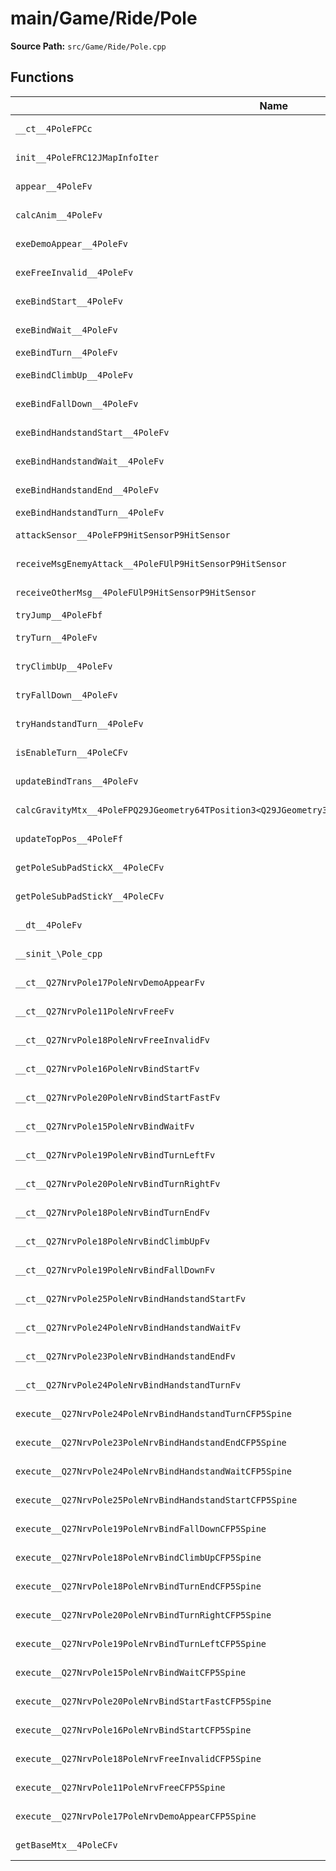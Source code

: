 # main/Game/Ride/Pole

**Source Path:** `src/Game/Ride/Pole.cpp`

## Functions

| Name | Address | Match % |
|------|---------|---------|
| `__ct__4PoleFPCc` | `0x8032982C` | :white_check_mark: (100.0%) |
| `init__4PoleFRC12JMapInfoIter` | `0x803298FC` | :x: (93.0%) |
| `appear__4PoleFv` | `0x80329DE0` | :white_check_mark: (100.0%) |
| `calcAnim__4PoleFv` | `0x80329E18` | :white_check_mark: (100.0%) |
| `exeDemoAppear__4PoleFv` | `0x80329E2C` | :white_check_mark: (100.0%) |
| `exeFreeInvalid__4PoleFv` | `0x80329EF0` | :white_check_mark: (100.0%) |
| `exeBindStart__4PoleFv` | `0x80329F8C` | :x: (97.6%) |
| `exeBindWait__4PoleFv` | `0x8032A0D4` | :white_check_mark: (100.0%) |
| `exeBindTurn__4PoleFv` | `0x8032A1D8` | :x: (0.0%) |
| `exeBindClimbUp__4PoleFv` | `0x8032A3E8` | :x: (95.7%) |
| `exeBindFallDown__4PoleFv` | `0x8032A558` | :x: (96.2%) |
| `exeBindHandstandStart__4PoleFv` | `0x8032A7D0` | :x: (94.9%) |
| `exeBindHandstandWait__4PoleFv` | `0x8032A8BC` | :white_check_mark: (100.0%) |
| `exeBindHandstandEnd__4PoleFv` | `0x8032A948` | :white_check_mark: (100.0%) |
| `exeBindHandstandTurn__4PoleFv` | `0x8032AA00` | :x: (0.0%) |
| `attackSensor__4PoleFP9HitSensorP9HitSensor` | `0x8032AABC` | :white_check_mark: (100.0%) |
| `receiveMsgEnemyAttack__4PoleFUlP9HitSensorP9HitSensor` | `0x8032AB60` | :white_check_mark: (100.0%) |
| `receiveOtherMsg__4PoleFUlP9HitSensorP9HitSensor` | `0x8032ABF8` | :x: (91.3%) |
| `tryJump__4PoleFbf` | `0x8032B014` | :x: (0.0%) |
| `tryTurn__4PoleFv` | `0x8032B228` | :white_check_mark: (100.0%) |
| `tryClimbUp__4PoleFv` | `0x8032B298` | :white_check_mark: (100.0%) |
| `tryFallDown__4PoleFv` | `0x8032B2E8` | :white_check_mark: (100.0%) |
| `tryHandstandTurn__4PoleFv` | `0x8032B338` | :white_check_mark: (100.0%) |
| `isEnableTurn__4PoleCFv` | `0x8032B384` | :white_check_mark: (100.0%) |
| `updateBindTrans__4PoleFv` | `0x8032B3B8` | :white_check_mark: (100.0%) |
| `calcGravityMtx__4PoleFPQ29JGeometry64TPosition3<Q29JGeometry38TMatrix34<Q29JGeometry13SMatrix34C<f>>>` | `0x8032B404` | :white_check_mark: (100.0%) |
| `updateTopPos__4PoleFf` | `0x8032B478` | :white_check_mark: (100.0%) |
| `getPoleSubPadStickX__4PoleCFv` | `0x8032B50C` | :white_check_mark: (100.0%) |
| `getPoleSubPadStickY__4PoleCFv` | `0x8032B54C` | :white_check_mark: (100.0%) |
| `__dt__4PoleFv` | `0x8032B58C` | :x: (95.7%) |
| `__sinit_\Pole_cpp` | `0x8032B5E8` | :white_check_mark: (100.0%) |
| `__ct__Q27NrvPole17PoleNrvDemoAppearFv` | `0x8032B67C` | :white_check_mark: (100.0%) |
| `__ct__Q27NrvPole11PoleNrvFreeFv` | `0x8032B68C` | :white_check_mark: (100.0%) |
| `__ct__Q27NrvPole18PoleNrvFreeInvalidFv` | `0x8032B69C` | :white_check_mark: (100.0%) |
| `__ct__Q27NrvPole16PoleNrvBindStartFv` | `0x8032B6AC` | :white_check_mark: (100.0%) |
| `__ct__Q27NrvPole20PoleNrvBindStartFastFv` | `0x8032B6BC` | :white_check_mark: (100.0%) |
| `__ct__Q27NrvPole15PoleNrvBindWaitFv` | `0x8032B6CC` | :white_check_mark: (100.0%) |
| `__ct__Q27NrvPole19PoleNrvBindTurnLeftFv` | `0x8032B6DC` | :white_check_mark: (100.0%) |
| `__ct__Q27NrvPole20PoleNrvBindTurnRightFv` | `0x8032B6EC` | :white_check_mark: (100.0%) |
| `__ct__Q27NrvPole18PoleNrvBindTurnEndFv` | `0x8032B6FC` | :white_check_mark: (100.0%) |
| `__ct__Q27NrvPole18PoleNrvBindClimbUpFv` | `0x8032B70C` | :white_check_mark: (100.0%) |
| `__ct__Q27NrvPole19PoleNrvBindFallDownFv` | `0x8032B71C` | :white_check_mark: (100.0%) |
| `__ct__Q27NrvPole25PoleNrvBindHandstandStartFv` | `0x8032B72C` | :white_check_mark: (100.0%) |
| `__ct__Q27NrvPole24PoleNrvBindHandstandWaitFv` | `0x8032B73C` | :white_check_mark: (100.0%) |
| `__ct__Q27NrvPole23PoleNrvBindHandstandEndFv` | `0x8032B74C` | :white_check_mark: (100.0%) |
| `__ct__Q27NrvPole24PoleNrvBindHandstandTurnFv` | `0x8032B75C` | :white_check_mark: (100.0%) |
| `execute__Q27NrvPole24PoleNrvBindHandstandTurnCFP5Spine` | `0x8032B76C` | :white_check_mark: (100.0%) |
| `execute__Q27NrvPole23PoleNrvBindHandstandEndCFP5Spine` | `0x8032B774` | :white_check_mark: (100.0%) |
| `execute__Q27NrvPole24PoleNrvBindHandstandWaitCFP5Spine` | `0x8032B77C` | :white_check_mark: (100.0%) |
| `execute__Q27NrvPole25PoleNrvBindHandstandStartCFP5Spine` | `0x8032B784` | :white_check_mark: (100.0%) |
| `execute__Q27NrvPole19PoleNrvBindFallDownCFP5Spine` | `0x8032B78C` | :white_check_mark: (100.0%) |
| `execute__Q27NrvPole18PoleNrvBindClimbUpCFP5Spine` | `0x8032B794` | :white_check_mark: (100.0%) |
| `execute__Q27NrvPole18PoleNrvBindTurnEndCFP5Spine` | `0x8032B79C` | :white_check_mark: (100.0%) |
| `execute__Q27NrvPole20PoleNrvBindTurnRightCFP5Spine` | `0x8032B7A4` | :white_check_mark: (100.0%) |
| `execute__Q27NrvPole19PoleNrvBindTurnLeftCFP5Spine` | `0x8032B7AC` | :white_check_mark: (100.0%) |
| `execute__Q27NrvPole15PoleNrvBindWaitCFP5Spine` | `0x8032B7B4` | :white_check_mark: (100.0%) |
| `execute__Q27NrvPole20PoleNrvBindStartFastCFP5Spine` | `0x8032B7BC` | :white_check_mark: (100.0%) |
| `execute__Q27NrvPole16PoleNrvBindStartCFP5Spine` | `0x8032B7C4` | :white_check_mark: (100.0%) |
| `execute__Q27NrvPole18PoleNrvFreeInvalidCFP5Spine` | `0x8032B7CC` | :white_check_mark: (100.0%) |
| `execute__Q27NrvPole11PoleNrvFreeCFP5Spine` | `0x8032B7D4` | :white_check_mark: (100.0%) |
| `execute__Q27NrvPole17PoleNrvDemoAppearCFP5Spine` | `0x8032B814` | :white_check_mark: (100.0%) |
| `getBaseMtx__4PoleCFv` | `0x8032B81C` | :white_check_mark: (100.0%) |